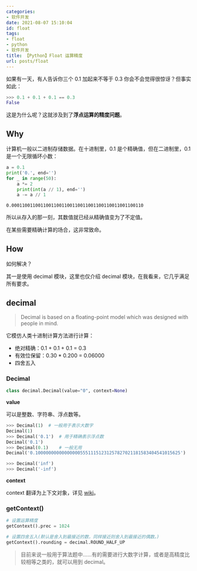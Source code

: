 ```yaml
---
categories:
- 软件开发
date: 2021-08-07 15:10:04
id: float
tags:
- float
- python
- 软件开发
title: 【Python】Float 运算精度
url: posts/float
---
```


如果有一天，有人告诉你三个 0.1 加起来不等于 0.3 你会不会觉得很惊讶？但事实如此：

```python
>>> 0.1 + 0.1 + 0.1 == 0.3
False
```

这是为什么呢？这就涉及到了**浮点运算的精度问题**。

<!-- more -->

## Why

计算机一般以二进制存储数据。在十进制里，0.1 是个精确值，但在二进制里，0.1 是一个无限循环小数：

```python
a = 0.1
print('0.', end='')
for _ in range(50):
    a *= 2
    print(int(a // 1), end='')
    a -= a // 1
```

```
0.00011001100110011001100110011001100110011001100110
```

所以从存入的那一刻，其数值就已经从精确值变为了不定值。

在某些需要精确计算的场合，这非常致命。

## How

如何解决？

其一是使用 decimal 模块，这里也仅介绍 decimal 模块，在我看来，它几乎满足所有要求。

## decimal

> Decimal is based on a floating-point model which was designed with people in mind.

它模仿人类十进制计算方法进行计算：

- 绝对精确：0.1 + 0.1 + 0.1 = 0.3
- 有效位保留：0.30 * 0.200 = 0.06000
- 四舍五入

### Decimal

```python
class decimal.Decimal(value="0", context=None)
```

**value**

可以是整数、字符串、浮点数等。

```python
>>> Decimal(1)	# 一般用于表示大数字
Decimal(1)
>>> Decimal('0.1')	# 用于精确表示浮点数
Decimal('0.1')
>>> Decimal(0.1)	# 一般无用
Decimal('0.1000000000000000055511151231257827021181583404541015625')

>>> Decimal('inf')
>>> Decimal('-inf')
```

**context**

context 翻译为上下文对象，详见 [wiki](https://docs.python.org/zh-cn/3/library/decimal.html#module-decimal)。

### getContext()

```python
# 设置运算精度
getContext().prec = 1024

# 设置四舍五入(默认是舍入到最接近的数，同样接近则舍入到最接近的偶数。)
getContext().rounding = decimal.ROUND_HALF_UP
```

> 目前来说一般用于算法题中……有的需要进行大数字计算，或者是高精度比较相等之类的，就可以用到 decimal。
